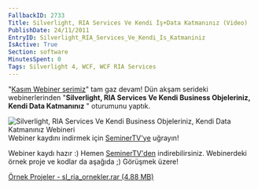 ```yaml
---
FallbackID: 2733
Title: Silverlight, RIA Services Ve Kendi İş+Data Katmanınız (Video)
PublishDate: 24/11/2011
EntryID: Silverlight_RIA_Services_Ve_Kendi_Is_Katmaniniz
IsActive: True
Section: software
MinutesSpent: 0
Tags: Silverlight 4, WCF, WCF RIA Services
---
```

"[Kasım Webiner
serimiz](http://daron.yondem.com/tr/post/Kasim_Ayi_Webinerleri_SL_WP7_Win8_IE10_Azure)"
tam gaz devam! Dün akşam serideki webinerlerinden "**Silverlight, RIA
Services Ve Kendi Business Objeleriniz, Kendi Data Katmanınız** "
oturumunu yaptık.

![Silverlight, RIA Services Ve Kendi Business Objeleriniz, Kendi Data
Katmanınız
Webineri](media/Silverlight_RIA_Services_Ve_Kendi_Is_Katmaniniz/sl_ria.jpg)\
Webiner kaydını indirmek için
[SeminerTV'ye](http://daron.yondem.com/tr/seminertv/) uğrayın!

Webiner kaydı hazır :) Hemen
[SeminerTV'den](http://daron.yondem.com/tr/seminertv/) indirebilirsiniz.
Webinerdeki örnek proje ve kodlar da aşağıda ;) Görüşmek üzere!

[Örnek Projeler - sl\_ria\_ornekler.rar (4.88
MB)](media/Silverlight_RIA_Services_Ve_Kendi_Is_Katmaniniz/sl_ria_ornekler.rar)


